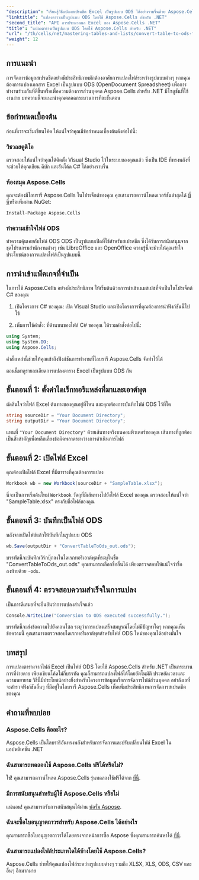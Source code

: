 ```yaml
---
"description": "เรียนรู้วิธีแปลงสเปรดชีต Excel เป็นรูปแบบ ODS ได้อย่างราบรื่นด้วย Aspose.Cells สำหรับ .NET คู่มือทีละขั้นตอนนี้"
"linktitle": "แปลงตารางเป็นรูปแบบ ODS โดยใช้ Aspose.Cells สำหรับ .NET"
"second_title": "API การประมวลผล Excel ของ Aspose.Cells .NET"
"title": "แปลงตารางเป็นรูปแบบ ODS โดยใช้ Aspose.Cells สำหรับ .NET"
"url": "/th/cells/net/mastering-tables-and-lists/convert-table-to-ods-format/"
"weight": 12
---
```


## การแนะนำ

การจัดการข้อมูลสเปรดชีตอย่างมีประสิทธิภาพมักต้องอาศัยการแปลงไฟล์ระหว่างรูปแบบต่างๆ หากคุณต้องการแปลงเอกสาร Excel เป็นรูปแบบ ODS (OpenDocument Spreadsheet) เพื่อการทำงานร่วมกันที่ดีขึ้นหรือเพื่อความต้องการส่วนบุคคล Aspose.Cells สำหรับ .NET มีโซลูชันที่ใช้งานง่าย บทความนี้จะแนะนำคุณตลอดกระบวนการทีละขั้นตอน

## ข้อกำหนดเบื้องต้น

ก่อนที่เราจะเริ่มเขียนโค้ด ให้แน่ใจว่าคุณมีข้อกำหนดเบื้องต้นดังต่อไปนี้:

### วิชวลสตูดิโอ

ตรวจสอบให้แน่ใจว่าคุณได้ติดตั้ง Visual Studio ไว้ในระบบของคุณแล้ว ซึ่งเป็น IDE ที่ทรงพลังที่จะช่วยให้คุณเขียน ดีบัก และรันโค้ด C# ได้อย่างราบรื่น

### ห้องสมุด Aspose.Cells

คุณจะต้องมีไลบรารี Aspose.Cells ในโปรเจ็กต์ของคุณ คุณสามารถดาวน์โหลดเวอร์ชันล่าสุดได้ [ที่นี่](https://releases.aspose.com/cells/net/)หรือเพิ่มผ่าน NuGet:

```bash
Install-Package Aspose.Cells
```

### ทำความเข้าใจไฟล์ ODS

ทำความคุ้นเคยกับไฟล์ ODS ODS เป็นรูปแบบเปิดที่ใช้สำหรับสเปรดชีต ซึ่งได้รับการสนับสนุนจากชุดโปรแกรมสำนักงานต่างๆ เช่น LibreOffice และ OpenOffice ความรู้นี้จะช่วยให้คุณเข้าใจประโยชน์ของการแปลงไฟล์เป็นรูปแบบนี้

## การนำเข้าแพ็คเกจที่จำเป็น

ในการใช้ Aspose.Cells อย่างมีประสิทธิภาพ ให้เริ่มต้นด้วยการนำเข้าเนมสเปซที่จำเป็นในโปรเจ็กต์ C# ของคุณ

1. เปิดโครงการ C# ของคุณ: เปิด Visual Studio และเปิดโครงการที่คุณต้องการนำฟังก์ชันนี้ไปใช้

2. เพิ่มการใช้คำสั่ง: ที่ด้านบนของไฟล์ C# ของคุณ ให้รวมคำสั่งต่อไปนี้:

```csharp
using System;
using System.IO;
using Aspose.Cells;
```

คำสั่งเหล่านี้ช่วยให้คุณเข้าถึงฟังก์ชันการทำงานที่ไลบรารี Aspose.Cells จัดทำไว้ได้

ตอนนี้มาดูรายละเอียดการแปลงตาราง Excel เป็นรูปแบบ ODS กัน

## ขั้นตอนที่ 1: ตั้งค่าไดเร็กทอรีแหล่งที่มาและเอาต์พุต

ตัดสินใจว่าไฟล์ Excel ต้นทางของคุณอยู่ที่ไหน และคุณต้องการบันทึกไฟล์ ODS ไว้ที่ใด

```csharp
string sourceDir = "Your Document Directory";
string outputDir = "Your Document Directory";
```

แทนที่ `"Your Document Directory"` ด้วยเส้นทางจริงบนคอมพิวเตอร์ของคุณ เส้นทางที่ถูกต้องเป็นสิ่งสำคัญเพื่อหลีกเลี่ยงข้อผิดพลาดระหว่างการดำเนินการไฟล์

## ขั้นตอนที่ 2: เปิดไฟล์ Excel

คุณต้องเปิดไฟล์ Excel ที่มีตารางที่คุณต้องการแปลง

```csharp
Workbook wb = new Workbook(sourceDir + "SampleTable.xlsx");
```

นี่จะเป็นการเริ่มต้นใหม่ `Workbook` วัตถุที่มีเส้นทางไปยังไฟล์ Excel ของคุณ ตรวจสอบให้แน่ใจว่า "SampleTable.xlsx" ตรงกับชื่อไฟล์ของคุณ

## ขั้นตอนที่ 3: บันทึกเป็นไฟล์ ODS

หลังจากเปิดไฟล์แล้วให้บันทึกในรูปแบบ ODS

```csharp
wb.Save(outputDir + "ConvertTableToOds_out.ods");
```

บรรทัดนี้จะบันทึกเวิร์กบุ๊กลงในไดเรกทอรีเอาต์พุตที่ระบุในชื่อ "ConvertTableToOds_out.ods" คุณสามารถเลือกชื่ออื่นได้ เพียงตรวจสอบให้แน่ใจว่าชื่อลงท้ายด้วย `-ods`.

## ขั้นตอนที่ 4: ตรวจสอบความสำเร็จในการแปลง

เป็นการดีเสมอที่จะยืนยันว่าการแปลงสำเร็จแล้ว

```csharp
Console.WriteLine("Conversion to ODS executed successfully.");
```

บรรทัดนี้จะส่งข้อความไปยังคอนโซล ระบุว่าการแปลงเสร็จสมบูรณ์โดยไม่มีปัญหาใดๆ หากคุณเห็นข้อความนี้ คุณสามารถตรวจสอบไดเรกทอรีเอาต์พุตสำหรับไฟล์ ODS ใหม่ของคุณได้อย่างมั่นใจ

## บทสรุป

การแปลงตารางจากไฟล์ Excel เป็นไฟล์ ODS โดยใช้ Aspose.Cells สำหรับ .NET เป็นกระบวนการที่ง่ายดาย เพียงเขียนโค้ดไม่กี่บรรทัด คุณก็สามารถแปลงไฟล์ได้โดยอัตโนมัติ ประหยัดเวลาและความพยายาม วิธีนี้มีประโยชน์อย่างยิ่งสำหรับโครงการข้อมูลหรือการจัดการไฟล์ส่วนบุคคล อย่าลังเลที่จะสำรวจฟังก์ชันอื่นๆ ที่มีอยู่ในไลบรารี Aspose.Cells เพื่อเพิ่มประสิทธิภาพการจัดการสเปรดชีตของคุณ

## คำถามที่พบบ่อย

### Aspose.Cells คืออะไร?

Aspose.Cells เป็นไลบรารีอันทรงพลังสำหรับการจัดการและปรับเปลี่ยนไฟล์ Excel ในแอปพลิเคชัน .NET

### ฉันสามารถทดลองใช้ Aspose.Cells ฟรีได้หรือไม่?

ใช่! คุณสามารถดาวน์โหลด Aspose.Cells รุ่นทดลองใช้ฟรีได้จาก [ที่นี่](https://releases-aspose.com/cells/net/).

### มีการสนับสนุนสำหรับผู้ใช้ Aspose.Cells หรือไม่

แน่นอน! คุณสามารถรับการสนับสนุนได้ผ่าน [ฟอรั่ม Aspose](https://forum-aspose.com/c/cells/9).

### ฉันจะซื้อใบอนุญาตถาวรสำหรับ Aspose.Cells ได้อย่างไร

คุณสามารถซื้อใบอนุญาตถาวรได้โดยตรงจากหน้าการซื้อ Aspose ซึ่งคุณสามารถค้นหาได้ [ที่นี่](https://purchase-aspose.com/buy).

### ฉันสามารถแปลงไฟล์ประเภทใดได้บ้างโดยใช้ Aspose.Cells?

Aspose.Cells ช่วยให้คุณแปลงไฟล์ระหว่างรูปแบบต่างๆ รวมถึง XLSX, XLS, ODS, CSV และอื่นๆ อีกมากมาย